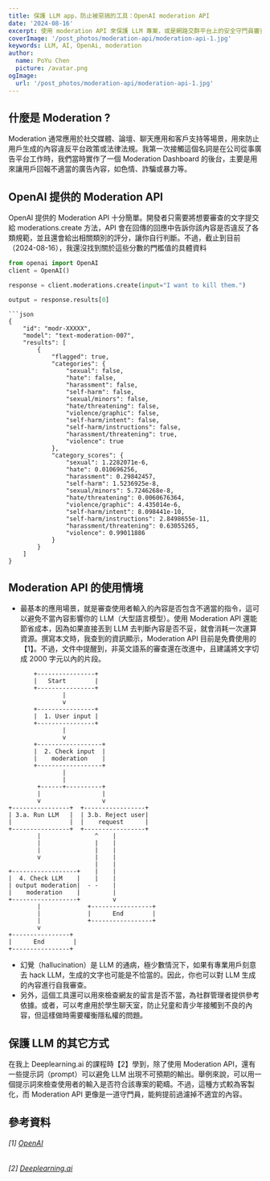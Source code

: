 ```yaml
---
title: 保護 LLM app，防止被惡搞的工具：OpenAI moderation API
date: '2024-08-16'
excerpt: 使用 moderation API 來保護 LLM 專案，或是網路交群平台上的安全守門員審查工具
coverImage: '/post_photos/moderation-api/moderation-api-1.jpg'
keywords: LLM, AI, OpenAi, moderation
author: 
  name: PoYu Chen
  picture: /avatar.png
ogImage: 
  url: '/post_photos/moderation-api/moderation-api-1.jpg'
---
```

## 什麼是 Moderation ?
Moderation 通常應用於社交媒體、論壇、聊天應用和客戶支持等場景，用來防止用戶生成的內容違反平台政策或法律法規。我第一次接觸這個名詞是在公司從事廣告平台工作時，我們當時實作了一個 Moderation Dashboard 的後台，主要是用來讓用戶回報不適當的廣告內容，如色情、詐騙或暴力等。

## OpenAI 提供的 Moderation API
OpenAI 提供的 Moderation API 十分簡單。開發者只需要將想要審查的文字提交給 moderations.create 方法，API 會在回傳的回應中告訴你該內容是否違反了各類規範，並且還會給出相關類別的評分，讓你自行判斷。不過，截止到目前（2024-08-16），我還沒找到關於這些分數的門檻值的具體資料

```python
from openai import OpenAI
client = OpenAI()

response = client.moderations.create(input="I want to kill them.")

output = response.results[0]
```

```
```json
{
    "id": "modr-XXXXX",
    "model": "text-moderation-007",
    "results": [
        {
            "flagged": true,
            "categories": {
                "sexual": false,
                "hate": false,
                "harassment": false,
                "self-harm": false,
                "sexual/minors": false,
                "hate/threatening": false,
                "violence/graphic": false,
                "self-harm/intent": false,
                "self-harm/instructions": false,
                "harassment/threatening": true,
                "violence": true
            },
            "category_scores": {
                "sexual": 1.2282071e-6,
                "hate": 0.010696256,
                "harassment": 0.29842457,
                "self-harm": 1.5236925e-8,
                "sexual/minors": 5.7246268e-8,
                "hate/threatening": 0.0060676364,
                "violence/graphic": 4.435014e-6,
                "self-harm/intent": 8.098441e-10,
                "self-harm/instructions": 2.8498655e-11,
                "harassment/threatening": 0.63055265,
                "violence": 0.99011886
            }
        }
    ]
}
```

##  Moderation API 的使用情境
- 最基本的應用場景，就是審查使用者輸入的內容是否包含不適當的指令，這可以避免不當內容影響你的 LLM（大型語言模型）。使用 Moderation API 還能節省成本，因為如果直接丟到 LLM 去判斷內容是否不妥，就會消耗一次運算資源。撰寫本文時，我查到的資訊顯示，Moderation API 目前是免費使用的【1】。不過，文件中提醒到，非英文語系的審查還在改進中，且建議將文字切成 2000 字元以內的片段。

```
       +----------------+
       |   Start        |
       +----------------+
               |
               v
       +----------------+
       |  1. User input |
       +----------------+
               |
               v
       +------------------+
       |  2. Check input  |
       |    moderation    |
       +------------------+
               |
               |
        +------+----------+
        |                 |
        v                 v
+----------------+  +-----------------+
| 3.a. Run LLM   |  | 3.b. Reject user|
|                |  |    request      |
+----------------+  +-----------------+
        |               ^    |
        |               |    |
        |               |    |
        v               |    |
                        |    |
+------------------+    |    |
|  4. Check LLM    |    |    |
| output moderation|  - -    |
|    moderation    |         |
+------------------+         v     
        |             +-----------------+
        |             |      End        |
        |             +-----------------+
        v 
+----------------+ 
|      End        |  
+----------------+ 
```

- 幻覺（hallucination）是 LLM 的通病，極少數情況下，如果有專業用戶刻意去 hack LLM，生成的文字也可能是不恰當的。因此，你也可以對 LLM 生成的內容進行自我審查。
- 另外，這個工具還可以用來檢查網友的留言是否不當，為社群管理者提供參考依據。或者，可以考慮用於學生聊天室，防止兒童和青少年接觸到不良的內容，但這樣做時需要權衡隱私權的問題。

## 保護 LLM 的其它方式
在我上 Deeplearning.ai 的課程時【2】學到，除了使用 Moderation API，還有一些提示詞（prompt）可以避免 LLM 出現不可預期的輸出。舉例來說，可以用一個提示詞來檢查使用者的輸入是否符合該專案的範疇。不過，這種方式較為客製化，而 Moderation API 更像是一道守門員，能夠提前過濾掉不適宜的內容。

## 參考資料
###### [1] [OpenAI](https://platform.openai.com/docs/guides/moderation/overview)
###### [2] [Deeplearning.ai](https://learn.deeplearning.ai/courses/chatgpt-building-system/lesson/4/moderation)
